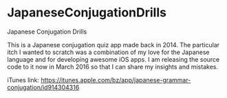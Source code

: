 # JapaneseConjugationDrills
Japanese Conjugation Drills

This is a Japanese conjugation quiz app made back in 2014. The particular itch I wanted to scratch was a combination of my
love for the Japanese language and for developing awesome iOS apps.
I am releasing the source code to it now in March 2016 so that I can share my insights and mistakes. 

iTunes link: https://itunes.apple.com/bz/app/japanese-grammar-conjugation/id914304316
